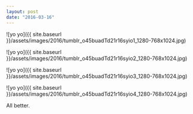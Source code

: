 ```yaml
---
layout: post
date: "2016-03-16"
---
```


![yo yo]({{ site.baseurl }}/assets/images/2016/tumblr_o45buadTd21r16syio1_1280-768x1024.jpg)

![yo yo]({{ site.baseurl }}/assets/images/2016/tumblr_o45buadTd21r16syio2_1280-768x1024.jpg)

![yo yo]({{ site.baseurl }}/assets/images/2016/tumblr_o45buadTd21r16syio3_1280-768x1024.jpg)

![yo yo]({{ site.baseurl }}/assets/images/2016/tumblr_o45buadTd21r16syio4_1280-768x1024.jpg)

All better.
